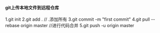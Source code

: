 #### git上传本地文件到远程仓库
1.git init
2.git add .  // .添加所有
3.git commit -m "first commit"
4.git pull --rebase origin master //进行代码合并
5.git push -u origin master